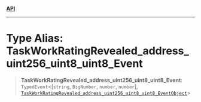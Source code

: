 [**API**](../../../README.md)

***

# Type Alias: TaskWorkRatingRevealed\_address\_uint256\_uint8\_uint8\_Event

> **TaskWorkRatingRevealed\_address\_uint256\_uint8\_uint8\_Event**: `TypedEvent`\<\[`string`, `BigNumber`, `number`, `number`\], [`TaskWorkRatingRevealed_address_uint256_uint8_uint8_EventObject`](../interfaces/TaskWorkRatingRevealed_address_uint256_uint8_uint8_EventObject.md)\>

